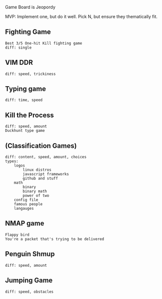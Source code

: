 Game Board is Jeopordy

MVP: Implement one, but do it well.
Pick N, but ensure they thematically fit.

## Fighting Game
    Best 3/5 One-hit Kill fighting game
    diff: single

## VIM DDR
    diff: speed, trickiness

## Typing game
    diff: time, speed

## Kill the Process
    diff: speed, amount
    Duckhunt type game

## (Classification Games)
    diff: content, speed, amount, choices
    types: 
        logos
            linux distros      
            javascript frameworks
            github and stuff
        math
            binary
            binary math
            power of two
        config file
        famous people
        langauges 

## NMAP game
    Flappy bird        
    You're a packet that's trying to be delivered

## Penguin Shmup
    diff: speed, amount

## Jumping Game
    diff: speed, obstacles
